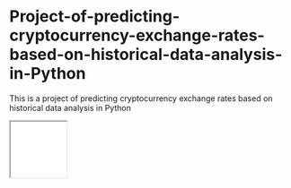 # Project-of-predicting-cryptocurrency-exchange-rates-based-on-historical-data-analysis-in-Python
This is a project of predicting cryptocurrency exchange rates based on historical data analysis in Python

<iframe src="[adres_URL](https://nbviewer.org/github/Gango76/Project-of-predicting-cryptocurrency-exchange-rates-based-on-historical-data-analysis-in-Python/blob/main/Cryptocurrency%20exchange%20rates.ipynb)" width=100 height=100></iframe>
